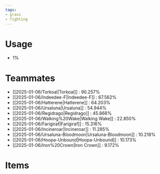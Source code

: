 ```yaml
---
tags:
- grass
- fighting
---
```

# Usage
- 1%
# Teammates
- [[2025-01-06/Torkoal|Torkoal]] : 90.257%
- [[2025-01-06/Indeedee-F|Indeedee-F]] : 67.562%
- [[2025-01-06/Hatterene|Hatterene]] : 64.203%
- [[2025-01-06/Ursaluna|Ursaluna]] : 54.944%
- [[2025-01-06/Regidrago|Regidrago]] : 45.868%
- [[2025-01-06/Walking%20Wake|Walking Wake]] : 22.850%
- [[2025-01-06/Farigiraf|Farigiraf]] : 15.316%
- [[2025-01-06/Incineroar|Incineroar]] : 11.285%
- [[2025-01-06/Ursaluna-Bloodmoon|Ursaluna-Bloodmoon]] : 10.218%
- [[2025-01-06/Hoopa-Unbound|Hoopa-Unbound]] : 10.173%
- [[2025-01-06/Iron%20Crown|Iron Crown]] : 9.172%
# Items